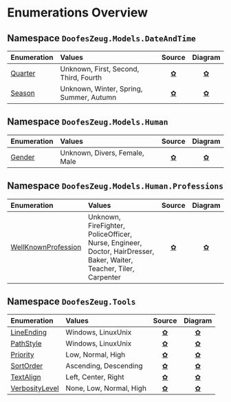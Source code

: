 ﻿# Enumerations Overview


## Namespace `DoofesZeug.Models.DateAndTime`

|Enumeration|Values|Source|Diagram|
|:----------|:-----|:----:|:-----:|
|[Quarter](./DoofesZeug.Models.DateAndTime/Quarter.md)|Unknown, First, Second, Third, Fourth|[&#x273F;](../../../DoofesZeug.Library/Src/Models/DateAndTime/Quarter.cs)|[&#x273F;](./DoofesZeug.Models.DateAndTime/Quarter.png)|
|[Season](./DoofesZeug.Models.DateAndTime/Season.md)|Unknown, Winter, Spring, Summer, Autumn|[&#x273F;](../../../DoofesZeug.Library/Src/Models/DateAndTime/Season.cs)|[&#x273F;](./DoofesZeug.Models.DateAndTime/Season.png)|


## Namespace `DoofesZeug.Models.Human`

|Enumeration|Values|Source|Diagram|
|:----------|:-----|:----:|:-----:|
|[Gender](./DoofesZeug.Models.Human/Gender.md)|Unknown, Divers, Female, Male|[&#x273F;](../../../DoofesZeug.Library/Src/Models/Human/Gender.cs)|[&#x273F;](./DoofesZeug.Models.Human/Gender.png)|


## Namespace `DoofesZeug.Models.Human.Professions`

|Enumeration|Values|Source|Diagram|
|:----------|:-----|:----:|:-----:|
|[WellKnownProfession](./DoofesZeug.Models.Human.Professions/WellKnownProfession.md)|Unknown, FireFighter, PoliceOfficer, Nurse, Engineer, Doctor, HairDresser, Baker, Waiter, Teacher, Tiler, Carpenter|[&#x273F;](../../../DoofesZeug.Library/Src/Models/Human/Professions/WellKnownProfession.cs)|[&#x273F;](./DoofesZeug.Models.Human.Professions/WellKnownProfession.png)|


## Namespace `DoofesZeug.Tools`

|Enumeration|Values|Source|Diagram|
|:----------|:-----|:----:|:-----:|
|[LineEnding](./DoofesZeug.Tools/LineEnding.md)|Windows, LinuxUnix|[&#x273F;](../../../DoofesZeug.Library/Src/Tools/LineEnding.cs)|[&#x273F;](./DoofesZeug.Tools/LineEnding.png)|
|[PathStyle](./DoofesZeug.Tools/PathStyle.md)|Windows, LinuxUnix|[&#x273F;](../../../DoofesZeug.Library/Src/Tools/PathStyle.cs)|[&#x273F;](./DoofesZeug.Tools/PathStyle.png)|
|[Priority](./DoofesZeug.Tools/Priority.md)|Low, Normal, High|[&#x273F;](../../../DoofesZeug.Library/Src/Tools/Priority.cs)|[&#x273F;](./DoofesZeug.Tools/Priority.png)|
|[SortOrder](./DoofesZeug.Tools/SortOrder.md)|Ascending, Descending|[&#x273F;](../../../DoofesZeug.Library/Src/Tools/SortOrder.cs)|[&#x273F;](./DoofesZeug.Tools/SortOrder.png)|
|[TextAlign](./DoofesZeug.Tools/TextAlign.md)|Left, Center, Right|[&#x273F;](../../../DoofesZeug.Library/Src/Tools/TextAlign.cs)|[&#x273F;](./DoofesZeug.Tools/TextAlign.png)|
|[VerbosityLevel](./DoofesZeug.Tools/VerbosityLevel.md)|None, Low, Normal, High|[&#x273F;](../../../DoofesZeug.Library/Src/Tools/VerbosityLevel.cs)|[&#x273F;](./DoofesZeug.Tools/VerbosityLevel.png)|
